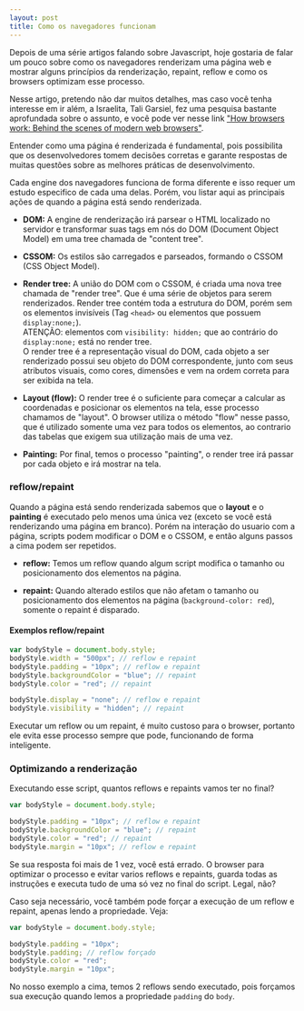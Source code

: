 ```yaml
---
layout: post
title: Como os navegadores funcionam 
---
```


Depois de uma série artigos falando sobre Javascript, hoje gostaria de falar um pouco sobre como os navegadores renderizam uma página web e mostrar alguns princípios da renderização, repaint, reflow e como os browsers optimizam esse processo.

<!--more-->

 Nesse artigo, pretendo não dar muitos detalhes, mas caso você tenha interesse em ir além, a Israelita, Tali Garsiel, fez uma pesquisa bastante aprofundada sobre o assunto, e você pode ver nesse link ["How browsers work: Behind the scenes of modern web browsers"](http://taligarsiel.com/Projects/howbrowserswork1.htm).

 Entender como uma página é renderizada é fundamental, pois possibilita que os desenvolvedores tomem decisões corretas e garante respostas de muitas questões sobre as melhores práticas de desenvolvimento.

 Cada engine dos navegadores funciona de forma diferente e isso requer um estudo especifico de cada uma delas. Porém, vou listar aqui as principais ações de quando a página está sendo renderizada.

 - **DOM:** A engine de renderização irá parsear o HTML localizado no servidor e transformar suas tags em nós do DOM (Document Object Model) em uma tree chamada de "content tree".

 - **CSSOM:** Os estilos são carregados e parseados, formando o CSSOM (CSS Object Model).

 - **Render tree:** A união do DOM com o CSSOM, é criada uma nova tree chamada de "render tree". Que é uma série de objetos para serem renderizados. Render tree contém toda a estrutura do DOM, porém sem os elementos invisíveis (Tag ```<head>``` ou elementos que possuem ```display:none;```).  
 ATENÇÃO: elementos com ```visibility: hidden;``` que ao contrário do ```display:none;``` está no render tree.  
 O render tree é a representação visual do DOM, cada objeto a ser renderizado possui seu objeto do DOM correspondente, junto com seus atributos visuais, como cores, dimensões e vem na ordem correta para ser exibida na tela.

 - **Layout (flow):** O render tree é o suficiente para começar a calcular as coordenadas e posicionar os elementos na tela, esse processo chamamos de "layout". O browser utiliza o método "flow" nesse passo, que é utilizado somente uma vez para todos os elementos, ao contrario das tabelas que exigem sua utilização mais de uma vez.

 - **Painting:** Por final, temos o processo "painting", o render tree irá passar por cada objeto e irá mostrar na tela.



### reflow/repaint

Quando a página está sendo renderizada sabemos que o **layout** e o **painting** é executado pelo menos uma única vez (exceto se você está renderizando uma página em branco). Porém na interação do usuario com a página, scripts podem modificar o DOM e o CSSOM, e então alguns passos a cima podem ser repetidos.

 - **reflow:** Temos um reflow quando algum script modifica o tamanho ou posicionamento dos elementos na página.

 - **repaint:** Quando alterado estilos que não afetam o tamanho ou posicionamento dos elementos na página (```background-color: red```), somente o repaint é disparado. 


#### Exemplos reflow/repaint

```javascript
var bodyStyle = document.body.style;
bodyStyle.width = "500px"; // reflow e repaint
bodyStyle.padding = "10px"; // reflow e repaint
bodyStyle.backgroundColor = "blue"; // repaint
bodyStyle.color = "red"; // repaint

bodyStyle.display = "none"; // reflow e repaint
bodyStyle.visibility = "hidden"; // repaint
```

Executar um reflow ou um repaint, é muito custoso para o browser, portanto ele evita esse processo sempre que pode, funcionando de forma inteligente.

### Optimizando a renderização

Executando esse script, quantos reflows e repaints vamos ter no final?

```javascript
var bodyStyle = document.body.style;

bodyStyle.padding = "10px"; // reflow e repaint
bodyStyle.backgroundColor = "blue"; // repaint
bodyStyle.color = "red"; // repaint
bodyStyle.margin = "10px"; // reflow e repaint

```

Se sua resposta foi mais de 1 vez, você está errado. O browser para optimizar o processo e evitar varios reflows e repaints, guarda todas as instruções e executa tudo de uma só vez no final do script. Legal, não?

Caso seja necessário, você também pode forçar a execução de um reflow e repaint, apenas lendo a propriedade. Veja:


```javascript
var bodyStyle = document.body.style;

bodyStyle.padding = "10px";
bodyStyle.padding; // reflow forçado
bodyStyle.color = "red";
bodyStyle.margin = "10px";

```

No nosso exemplo a cima, temos 2 reflows sendo executado, pois forçamos sua execução quando lemos a propriedade ```padding``` do ```body```.






